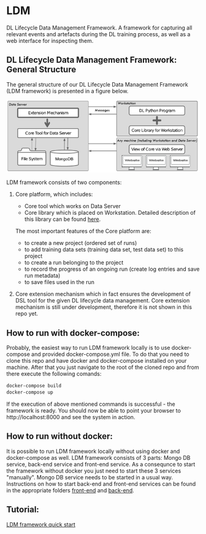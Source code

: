 # LDM
DL Lifecycle Data Management Framework.
A framework for capturing all relevant events and artefacts during the DL training process, 
as well as a web interface for inspecting them.
 
##	DL Lifecycle Data Management Framework: General Structure

The general structure of our DL Lifecycle Data Management Framework (LDM framework) is presented in a figure below. 

![LDM framework](./LDM_framework.png "General structure of LDM framework")

LDM framework consists of two components:
1.	Core platform, which includes:
    - Core tool which works on Data Server 
    - Core library which is placed on Workstation. Detailed description of this library can be found [here](./python_client_library/README.md). 

  
    The most important features of the Core platform are:
    - to create a new project (ordered set of runs)
    - to add training data sets (training data set, test data set) to this project
    - to create a run belonging to the project
    - to record the progress of an ongoing run (create log entries and save run metadata)
    - to save files used in the run

2.	Core extension mechanism which in fact ensures the development of DSL tool for the given DL lifecycle data management. Core extension mechanism is still under development, therefore it is not shown in this repo yet.


## How to run with docker-compose:
 
 Probably, the easiest way to run LDM framework locally is to use docker-compose and provided docker-compose.yml file.
 To do that you need to clone this repo and have docker and docker-compose installed on your machine. After that you just navigate to the root of the cloned repo and from there execute the following comands:
 
``` bash
docker-compose build
docker-compose up
```
If the execution of above mentioned commands is successful - the framework is ready.  You should now be able to point your browser to http://localhost:8000 and see the system in action.

## How to run without docker:
 It is possible to run LDM framework locally without using docker and docker-compose as well. 
 LDM framework consists of 3 parts: Mongo DB service, back-end service and front-end service. As a consequnce to start the framework without docker you just need to start these 3 services "manually". Mongo DB service needs to be started in a usual way. Instructions on how to start back-end and front-end services can be found in the appropriate folders [front-end](./front_end_sbadmin/README.md) and [back-end](./flask_back_end/README.md). 
 
## Tutorial:
 
 [LDM framework quick start](./docs/Tutorial/tutorial.md)
